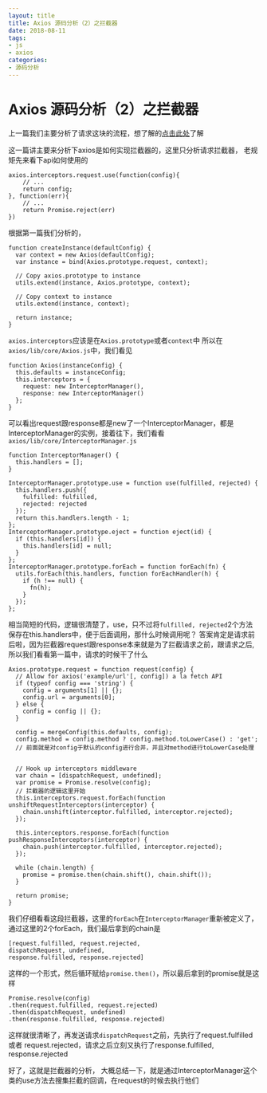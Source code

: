 ```yaml
---
layout: title
title: Axios 源码分析（2）之拦截器
date: 2018-08-11
tags:
- js
- axios
categories:
- 源码分析
---
```


# Axios 源码分析（2）之拦截器

上一篇我们主要分析了请求这块的流程，想了解的[点击此处](../axios源码分析（1）之请求)了解

这一篇讲主要来分析下axios是如何实现拦截器的，这里只分析请求拦截器，
老规矩先来看下api如何使用的
```
axios.interceptors.request.use(function(config){
    // ...
    return config;
}, function(err){
    // ...
    return Promise.reject(err)
})
```
根据第一篇我们分析的，
```
function createInstance(defaultConfig) {
  var context = new Axios(defaultConfig);
  var instance = bind(Axios.prototype.request, context);

  // Copy axios.prototype to instance
  utils.extend(instance, Axios.prototype, context);

  // Copy context to instance
  utils.extend(instance, context);

  return instance;
}
```
`axios.interceptors`应该是在`Axios.prototype`或者`context`中
所以在`axios/lib/core/Axios.js`中，我们看见
```
function Axios(instanceConfig) {
  this.defaults = instanceConfig;
  this.interceptors = {
    request: new InterceptorManager(),
    response: new InterceptorManager()
  };
}
```
可以看出request跟response都是new了一个InterceptorManager，都是InterceptorManager的实例，接着往下，我们看看`axios/lib/core/InterceptorManager.js`
```
function InterceptorManager() {
  this.handlers = [];
}

InterceptorManager.prototype.use = function use(fulfilled, rejected) {
  this.handlers.push({
    fulfilled: fulfilled,
    rejected: rejected
  });
  return this.handlers.length - 1;
};
InterceptorManager.prototype.eject = function eject(id) {
  if (this.handlers[id]) {
    this.handlers[id] = null;
  }
};
InterceptorManager.prototype.forEach = function forEach(fn) {
  utils.forEach(this.handlers, function forEachHandler(h) {
    if (h !== null) {
      fn(h);
    }
  });
};
```
相当简短的代码，逻辑很清楚了，use，只不过将`fulfilled, rejected`2个方法保存在this.handlers中，便于后面调用，那什么时候调用呢？
答案肯定是请求前后啦，因为拦截器request跟response本来就是为了拦截请求之前，跟请求之后,所以我们看看第一篇中，请求的时候干了什么

```
Axios.prototype.request = function request(config) {
  // Allow for axios('example/url'[, config]) a la fetch API
  if (typeof config === 'string') {
    config = arguments[1] || {};
    config.url = arguments[0];
  } else {
    config = config || {};
  }

  config = mergeConfig(this.defaults, config);
  config.method = config.method ? config.method.toLowerCase() : 'get';
  // 前面就是对config于默认的config进行合并，并且对method进行toLowerCase处理


  // Hook up interceptors middleware
  var chain = [dispatchRequest, undefined];
  var promise = Promise.resolve(config);
  // 拦截器的逻辑这里开始
  this.interceptors.request.forEach(function unshiftRequestInterceptors(interceptor) {
    chain.unshift(interceptor.fulfilled, interceptor.rejected);
  });

  this.interceptors.response.forEach(function pushResponseInterceptors(interceptor) {
    chain.push(interceptor.fulfilled, interceptor.rejected);
  });

  while (chain.length) {
    promise = promise.then(chain.shift(), chain.shift());
  }

  return promise;
}
```
我们仔细看看这段拦截器，这里的`forEach`在`InterceptorManager`重新被定义了，通过这里的2个forEach，我们最后拿到的chain是
```
[request.fulfilled, request.rejected,
dispatchRequest, undefined,
response.fulfilled, response.rejected]
```
这样的一个形式，然后循环赋给`promise.then()`，所以最后拿到的promise就是这样
```
Promise.resolve(config)
.then(request.fulfilled, request.rejected)
.then(dispatchRequest, undefined)
.then(response.fulfilled, response.rejected)
```
这样就很清晰了，再发送请求`dispatchRequest`之前，先执行了request.fulfilled或者 request.rejected，请求之后立刻又执行了response.fulfilled, response.rejected

好了，这就是拦截器的分析，
大概总结一下，就是通过InterceptorManager这个类的use方法去搜集拦截的回调，在request的时候去执行他们